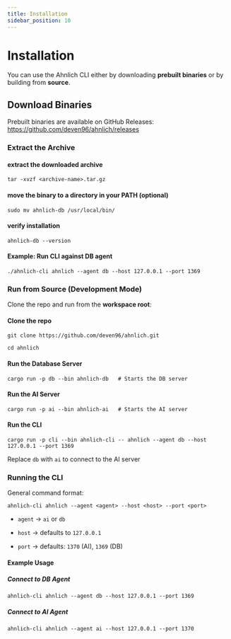 ```yaml
---
title: Installation
sidebar_position: 10
---
```


# Installation

You can use the Ahnlich CLI either by downloading **prebuilt binaries** or by building from **source**.

## Download Binaries

Prebuilt binaries are available on GitHub Releases: https://github.com/deven96/ahnlich/releases

### Extract the Archive

#### extract the downloaded archive
```
tar -xvzf <archive-name>.tar.gz
```

#### move the binary to a directory in your PATH (optional)
```
sudo mv ahnlich-db /usr/local/bin/
```

#### verify installation
```
ahnlich-db --version
```


#### Example: Run CLI against DB agent
```
./ahnlich-cli ahnlich --agent db --host 127.0.0.1 --port 1369
```

### Run from Source (Development Mode)

Clone the repo and run from the **workspace root**:

#### Clone the repo
```
git clone https://github.com/deven96/ahnlich.git

cd ahnlich
```

#### Run the Database Server
```
cargo run -p db --bin ahnlich-db   # Starts the DB server
```

#### Run the AI Server
```
cargo run -p ai --bin ahnlich-ai   # Starts the AI server
```

#### Run the CLI
```
cargo run -p cli --bin ahnlich-cli -- ahnlich --agent db --host 127.0.0.1 --port 1369
```
Replace `db` with `ai` to connect to the AI server

### Running the CLI
General command format:
```
ahnlich-cli ahnlich --agent <agent> --host <host> --port <port>
```

- `agent` → `ai` or `db`

- `host` → defaults to `127.0.0.1`

- `port` → defaults: `1370` (AI), `1369` (DB)



#### Example Usage

##### Connect to DB Agent
```
ahnlich-cli ahnlich --agent db --host 127.0.0.1 --port 1369
```

##### Connect to AI Agent
```
ahnlich-cli ahnlich --agent ai --host 127.0.0.1 --port 1370
```

